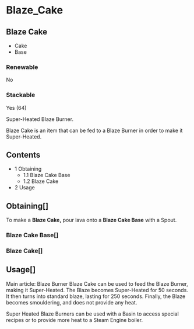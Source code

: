 # Blaze_Cake

## Blaze Cake

- Cake
- Base

### Renewable

No

### Stackable

Yes (64)

Super-Heated Blaze Burner.

Blaze Cake is an item that can be fed to a Blaze Burner in order to make it Super-Heated.

## Contents

- 1 Obtaining
    - 1.1 Blaze Cake Base
    - 1.2 Blaze Cake
- 2 Usage

## Obtaining[]

To make a **Blaze Cake,** pour lava onto a **Blaze Cake Base** with a Spout.

### Blaze Cake Base[]

### Blaze Cake[]

## Usage[]

Main article: Blaze Burner Blaze Cake can be used to feed the Blaze Burner, making it Super-Heated. The Blaze becomes Super-Heated for 50 seconds. It then turns into standard blaze, lasting for 250 seconds. Finally, the Blaze becomes smouldering, and does not provide any heat.

Super Heated Blaze Burners can be used with a Basin to access special recipes or to provide more heat to a Steam Engine boiler.